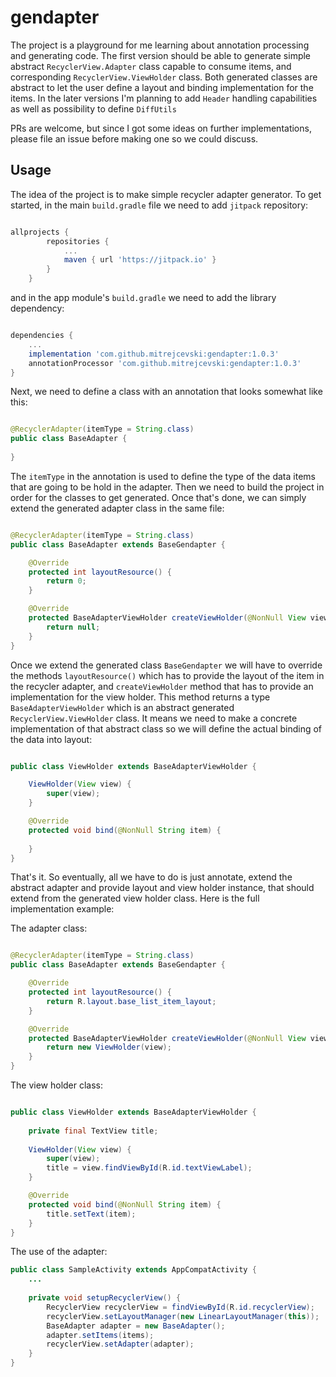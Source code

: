 # gendapter

The project is a playground for me learning about annotation processing and generating code. The 
first version should be able to generate simple abstract `RecyclerView.Adapter` class capable to consume 
items, and corresponding `RecyclerView.ViewHolder` class. Both generated classes are abstract to let the user define a layout
and binding implementation for the items. In the later versions I'm planning to add `Header` handling
capabilities as well as possibility to define `DiffUtils`

PRs are welcome, but since I got some ideas on further implementations, please file an issue before
making one so we could discuss.

## Usage

The idea of the project is to make simple recycler adapter generator.
To get started, in the main `build.gradle` file we need to add `jitpack` repository:
 
```groovy

allprojects {
		repositories {
			...
			maven { url 'https://jitpack.io' }
		}
	}
```

and in the app module's `build.gradle` we need to add the library dependency:
```groovy

dependencies {
    ...
    implementation 'com.github.mitrejcevski:gendapter:1.0.3'
    annotationProcessor 'com.github.mitrejcevski:gendapter:1.0.3'
}
```

Next, we need to define a class with an annotation that looks somewhat like this:
```java

@RecyclerAdapter(itemType = String.class)
public class BaseAdapter {
    
}
```
The `itemType` in the annotation is used to define the type of the data items that are going to be hold in the adapter.
Then we need to build the project in order for the classes to get generated. Once that's done, we can simply extend the generated adapter class in the same file:

```java

@RecyclerAdapter(itemType = String.class)
public class BaseAdapter extends BaseGendapter {

    @Override
    protected int layoutResource() {
        return 0;
    }

    @Override
    protected BaseAdapterViewHolder createViewHolder(@NonNull View view) {
        return null;
    }
}
```

Once we extend the generated class `BaseGendapter` we will have to override the methods `layoutResource()` which has to provide the layout of the item in the recycler adapter, and `createViewHolder` method that has to provide an implementation for the view holder. 
This method returns a type `BaseAdapterViewHolder` which is an abstract generated `RecyclerView.ViewHolder` class. It means we need to make a concrete implementation of that abstract class so we will define the actual binding of the data into layout:

```java

public class ViewHolder extends BaseAdapterViewHolder {

    ViewHolder(View view) {
        super(view);
    }

    @Override
    protected void bind(@NonNull String item) {
        
    }
}
```

That's it. So eventually, all we have to do is just annotate, extend the abstract adapter and provide layout and view holder instance, that should extend from the generated view holder class. Here is the full implementation example:

The adapter class:
```java

@RecyclerAdapter(itemType = String.class)
public class BaseAdapter extends BaseGendapter {

    @Override
    protected int layoutResource() {
        return R.layout.base_list_item_layout;
    }

    @Override
    protected BaseAdapterViewHolder createViewHolder(@NonNull View view) {
        return new ViewHolder(view);
    }
}
```

The view holder class:
```java

public class ViewHolder extends BaseAdapterViewHolder {
    
    private final TextView title;
    
    ViewHolder(View view) {
        super(view);
        title = view.findViewById(R.id.textViewLabel);
    }

    @Override
    protected void bind(@NonNull String item) {
        title.setText(item);
    }
}
```

The use of the adapter:
```java
public class SampleActivity extends AppCompatActivity {
    ...
    
    private void setupRecyclerView() {
        RecyclerView recyclerView = findViewById(R.id.recyclerView);
        recyclerView.setLayoutManager(new LinearLayoutManager(this));
        BaseAdapter adapter = new BaseAdapter();
        adapter.setItems(items);
        recyclerView.setAdapter(adapter);
    }
}
```
